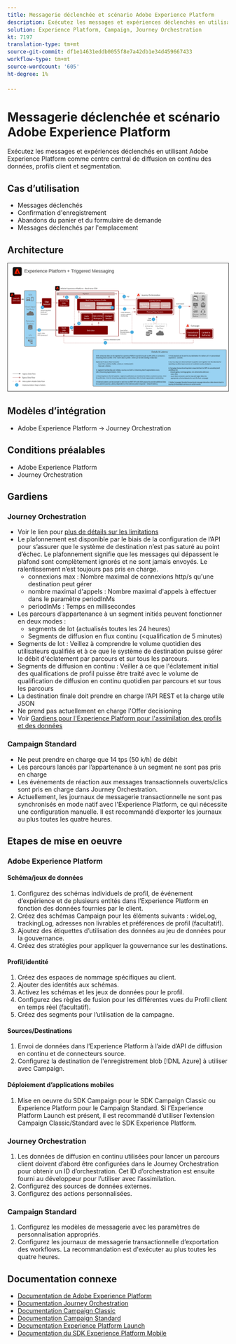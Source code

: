 ```yaml
---
title: Messagerie déclenchée et scénario Adobe Experience Platform
description: Exécutez les messages et expériences déclenchés en utilisant Adobe Experience Platform comme centre central de diffusion en continu des données, profils client et segmentation.
solution: Experience Platform, Campaign, Journey Orchestration
kt: 7197
translation-type: tm+mt
source-git-commit: df1e14631eddb0055f8e7a42db1e34d459667433
workflow-type: tm+mt
source-wordcount: '605'
ht-degree: 1%

---
```



# Messagerie déclenchée et scénario Adobe Experience Platform

Exécutez les messages et expériences déclenchés en utilisant Adobe Experience Platform comme centre central de diffusion en continu des données, profils client et segmentation.

## Cas d’utilisation

* Messages déclenchés
* Confirmation d&#39;enregistrement
* Abandons du panier et du formulaire de demande
* Messages déclenchés par l&#39;emplacement

## Architecture

<img src="assets/triggered.svg" alt="Architecture de référence pour le scénario Messagerie déclenchée et Adobe Experience Platform" style="border:1px solid #4a4a4a" />

## Modèles d’intégration

* Adobe Experience Platform -> Journey Orchestration

## Conditions préalables

* Adobe Experience Platform
* Journey Orchestration

## Gardiens

### Journey Orchestration

* Voir le lien pour [plus de détails sur les limitations](https://experienceleague.adobe.com/docs/journeys/using/starting-with-journeys/limitations.html?lang=en#starting-with-journeys)
* Le plafonnement est disponible par le biais de la configuration de l’API pour s’assurer que le système de destination n’est pas saturé au point d’échec. Le plafonnement signifie que les messages qui dépassent le plafond sont complètement ignorés et ne sont jamais envoyés. Le ralentissement n’est toujours pas pris en charge.
   * connexions max : Nombre maximal de connexions http/s qu&#39;une destination peut gérer
   * nombre maximal d&#39;appels : Nombre maximal d&#39;appels à effectuer dans le paramètre periodInMs
   * periodInMs : Temps en millisecondes
* Les parcours d’appartenance à un segment initiés peuvent fonctionner en deux modes :
   * segments de lot (actualisés toutes les 24 heures)
   * Segments de diffusion en flux continu (&lt;qualification de 5 minutes)
* Segments de lot : Veillez à comprendre le volume quotidien des utilisateurs qualifiés et à ce que le système de destination puisse gérer le débit d&#39;éclatement par parcours et sur tous les parcours.
* Segments de diffusion en continu : Veiller à ce que l&#39;éclatement initial des qualifications de profil puisse être traité avec le volume de qualification de diffusion en continu quotidien par parcours et sur tous les parcours
* La destination finale doit prendre en charge l’API REST et la charge utile JSON
* Ne prend pas actuellement en charge l&#39;Offer decisioning
* Voir [Gardiens pour l&#39;Experience Platform pour l&#39;assimilation des profils et des données](https://experienceleague.adobe.com/docs/experience-platform/profile/guardrails.html?lang=en)

### Campaign Standard

* Ne peut prendre en charge que 14 tps (50 k/h) de débit
* Les parcours lancés par l’appartenance à un segment ne sont pas pris en charge
* Les événements de réaction aux messages transactionnels ouverts/clics sont pris en charge dans Journey Orchestration.
* Actuellement, les journaux de messagerie transactionnelle ne sont pas synchronisés en mode natif avec l&#39;Experience Platform, ce qui nécessite une configuration manuelle. Il est recommandé d’exporter les journaux au plus toutes les quatre heures.


## Etapes de mise en oeuvre

### Adobe Experience Platform

#### Schéma/jeux de données

1. Configurez des schémas individuels de profil, de événement d’expérience et de plusieurs entités dans l’Experience Platform en fonction des données fournies par le client.
1. Créez des schémas Campaign pour les éléments suivants : wideLog, trackingLog, adresses non livrables et préférences de profil (facultatif).
1. Ajoutez des étiquettes d’utilisation des données au jeu de données pour la gouvernance.
1. Créez des stratégies pour appliquer la gouvernance sur les destinations.

#### Profil/identité

1. Créez des espaces de nommage spécifiques au client.
1. Ajouter des identités aux schémas.
1. Activez les schémas et les jeux de données pour le profil.
1. Configurez des règles de fusion pour les différentes vues du Profil client en temps réel (facultatif).
1. Créez des segments pour l’utilisation de la campagne.

#### Sources/Destinations

1. Envoi de données dans l’Experience Platform à l’aide d’API de diffusion en continu et de connecteurs source.
1. Configurez la destination de l&#39;enregistrement blob [!DNL Azure] à utiliser avec Campaign.

#### Déploiement d’applications mobiles

1. Mise en oeuvre du SDK Campaign pour le SDK Campaign Classic ou Experience Platform pour le Campaign Standard. Si l’Experience Platform Launch est présent, il est recommandé d’utiliser l’extension Campaign Classic/Standard avec le SDK Experience Platform.


### Journey Orchestration

1. Les données de diffusion en continu utilisées pour lancer un parcours client doivent d’abord être configurées dans le Journey Orchestration pour obtenir un ID d’orchestration. Cet ID d’orchestration est ensuite fourni au développeur pour l’utiliser avec l’assimilation.
1. Configurez des sources de données externes.
1. Configurez des actions personnalisées.

### Campaign Standard

1. Configurez les modèles de messagerie avec les paramètres de personnalisation appropriés.
1. Configurez les journaux de messagerie transactionnelle d’exportation des workflows. La recommandation est d&#39;exécuter au plus toutes les quatre heures.


## Documentation connexe

* [Documentation de Adobe Experience Platform](https://experienceleague.adobe.com/docs/experience-platform.html?lang=en)
* [Documentation Journey Orchestration](https://experienceleague.adobe.com/docs/journey-orchestration.html?lang=en)
* [Documentation Campaign Classic](https://experienceleague.adobe.com/docs/campaign-classic.html?lang=en)
* [Documentation Campaign Standard](https://experienceleague.adobe.com/docs/campaign-standard.html?lang=en)
* [Documentation Experience Platform Launch](https://experienceleague.adobe.com/docs/launch.html?lang=en)
* [Documentation du SDK Experience Platform Mobile](https://experienceleague.adobe.com/docs/mobile.html?lang=en)
